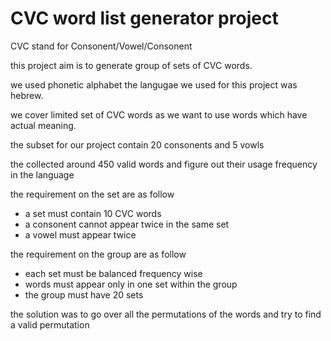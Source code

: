 # CVC word list generator project
CVC stand for Consonent/Vowel/Consonent

this project aim is to generate group of sets of CVC words.

we used phonetic alphabet
the langugae we used for this project was hebrew.

we cover limited set of CVC words as we want to use words which have actual meaning.

the subset for our project contain 20 consonents and 5 vowls

the collected around 450 valid words and figure out their usage frequency in the language

the requirement on the set are as follow
* a set must contain 10 CVC words
* a consonent cannot appear twice in the same set
* a vowel must appear twice

the requirement on the group are as follow
* each set must be balanced frequency wise
* words must appear only in one set within the group
* the group must have 20 sets

the solution was to go over all the permutations of the words and try to find a valid permutation

